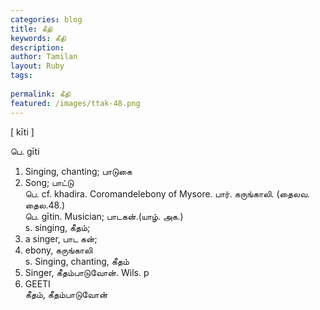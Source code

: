 ```yaml
---
categories: blog
title: கீதி
keywords: கீதி
description: 
author: Tamilan
layout: Ruby
tags: 
 
permalink: கீதி
featured: /images/ttak-48.png
---
```

  
[ kīti ]  
  
பெ. gīti  
1. Singing, chanting; பாடுகை  
2. Song; பாட்டு  
பெ. cf. khadira. Coromandelebony of Mysore. பார். கருங்காலி. (தைலவ. தைல.48.)  
பெ. gītin. Musician; பாடகன்.(யாழ். அக.)  
s. singing, கீதம்;  
2. a singer, பாட கன்;  
3. ebony, கருங்காலி  
s. Singing, chanting, கீதம்  
2. Singer, கீதம்பாடுவோன். Wils. p  
29. GEETI  
கீதம், கீதம்பாடுவோன்